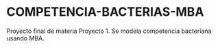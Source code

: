 # COMPETENCIA-BACTERIAS-MBA
Proyecto final de materia Proyecto 1. Se modela competencia bacteriana usando MBA.
